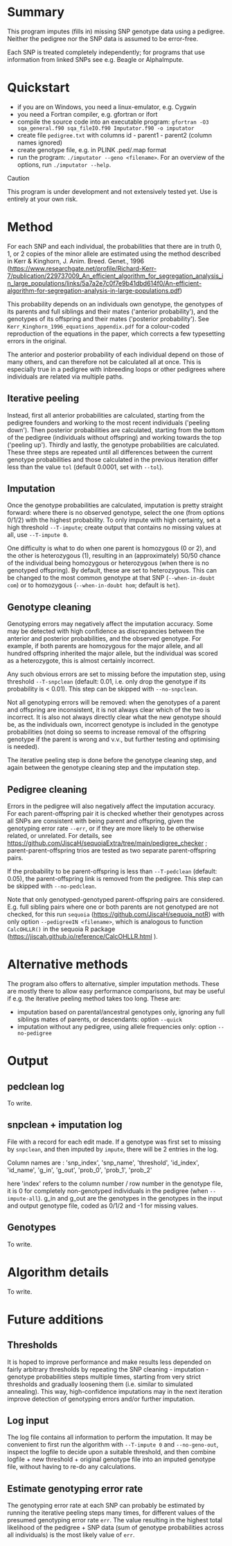

# Summary

This program imputes (fills in) missing SNP genotype data using a pedigree. 
Neither the pedigree nor the SNP data is assumed to be error-free. 

Each SNP is treated completely independently; for programs that use information 
from linked SNPs see e.g. Beagle or AlphaImpute. 


# Quickstart

- if you are on Windows, you need a linux-emulator, e.g. Cygwin
- you need a Fortran compiler, e.g. gfortran or ifort
- compile the source code into an executable program: 
`gfortran -O3 sqa_general.f90 sqa_fileIO.f90 Imputator.f90 -o imputator`
- create file `pedigree.txt` with columns id - parent1 - parent2 (column names ignored)
- create genotype file, e.g. in PLINK .ped/.map format
- run the program: `./imputator --geno <filename>`. For an overview of the options,
run `./imputator --help`. 


> [!CAUTION]
> This program is under development and not extensively tested yet. Use is entirely at your own risk.


# Method

For each SNP and each individual, the probabilities that there are in truth 
0, 1, or 2 copies of the minor allele are estimated using the method described in 
Kerr & Kinghorn, J. Anim. Breed. Genet., 1996 
(https://www.researchgate.net/profile/Richard-Kerr-7/publication/229737009_An_efficient_algorithm_for_segregation_analysis_in_large_populations/links/5a7a2e7c0f7e9b41dbd614f0/An-efficient-algorithm-for-segregation-analysis-in-large-populations.pdf)

This probability depends on an individuals own genotype, the genotypes of its parents 
and full siblings and their mates ('anterior probability'), and the genotypes
of its offspring and their mates ('posterior probability'). See 
`Kerr_Kinghorn_1996_equations_appendix.pdf` for a colour-coded reproduction
of the equations in the paper, which corrects a few typesetting errors in the original. 

The anterior and posterior probability of each individual depend on those of many 
others, and can therefore not be calculated all at once. This is especially true
in a pedigree with inbreeding loops or other pedigrees where individuals are related 
via multiple paths. 


## Iterative peeling
Instead, first all anterior probabilities are calculated, starting from the pedigree 
founders and working to the most recent individuals ('peeling down'). 
Then posterior probabilities are calculated, starting from the bottom of the pedigree 
(individuals without offspring) and working towards the top ('peeling up'). 
Thirdly and lastly, the genotype probabilities are calculated. These three steps 
are repeated until all differences between the current genotype probabilities 
and those calculated in the previous iteration differ less than the value `tol` 
(default 0.0001, set with `--tol`). 


## Imputation
Once the genotype probabilities are calculated, imputation is pretty straight forward:
where there is no observed genotype, select the one (from options 0/1/2) with the 
highest probability. To only impute with high certainty, set a high threshold `--T-impute`;
create output that contains no missing values at all, use `--T-impute 0`. 

One difficulty is what to do when one parent is homozygous (0 or 2), and the other is 
heterozygous (1), resulting in an (approximately) 50/50 chance of the individual 
being homozygous or heterozygous (when there is no genotyped offspring). 
By default, these are set to heterozygous. This can be changed to the most common
genotype at that SNP (`--when-in-doubt com`) or to homozygous (`--when-in-doubt hom`;
default is `het`). 


## Genotype cleaning
Genotyping errors may negatively affect the imputation accuracy. Some may
be detected with high confidence as discrepancies between the anterior and posterior 
probabilities, and the observed genotype. For example, if both parents are 
homozygous for the major allele, and all hundred offspring inherited the major allele, 
but the individual was scored as a heterozygote, this is almost certainly incorrect. 

Any such obvious errors are set to missing before the imputation step, using threshold
`--T-snpclean` (default: 0.01, i.e. only drop the genotype if its probability is < 0.01).
This step can be skipped with `--no-snpclean`. 

Not all genotyping errors will be removed: when the genotypes of a parent and offspring 
are inconsistent, it is not always clear which of the two is incorrect. It is also 
not always directly clear what the new genotype should be, as the individuals own, 
incorrect genotype is included in the genotype probabilities (not doing so seems to 
increase removal of the offspring genotype if the parent is wrong and v.v., but 
further testing and optimising is needed). 

The iterative peeling step is done before the genotype cleaning step, and again 
between the genotype cleaning step and the imputation step. 


## Pedigree cleaning
Errors in the pedigree will also negatively affect the imputation accuracy. 
For each parent-offspring pair it is checked whether their genotypes across all SNPs
are consistent with being parent and offspring, given the genotyping error rate `--err`,
or if they are more likely to be otherwise related, or unrelated. For details, see
 https://github.com/JiscaH/sequoiaExtra/tree/main/pedigree_checker ; parent-parent-offspring 
 trios are tested as two separate parent-offspring pairs. 

If the probability to be parent-offspring is less than `--T-pedclean` (default: 0.05), 
the parent-offspring link is removed from the pedigree. This step can be skipped 
with `--no-pedclean`. 

Note that only genotyped-genotyped parent-offspring pairs are considered. 
E.g. full sibling pairs where one or both parents are not genotyped are not checked,
for this run `sequoia` (https://github.com/JiscaH/sequoia_notR) with only 
option `--pedigreeIN <filename>`, which is analogous to function `CalcOHLLR()` in the 
sequoia R package (https://jiscah.github.io/reference/CalcOHLLR.html ).


# Alternative methods

The program also offers to alternative, simpler imputation methods. These are mostly
there to allow easy performance comparisons, but may be useful if e.g. the iterative 
peeling method takes too long. These are:

- imputation based on parental/ancestral genotypes only, ignoring any full siblings 
mates of parents, or descendants: option `--quick`
- imputation without any pedigree, using allele frequencies only: option `--no-pedigree`




# Output

## pedclean log

To write.


## snpclean + imputation log

File with a record for each edit made. If a genotype was first set to missing by `snpclean`,
and then imputed by `impute`, there will be 2 entries in the log.

Column names are : 'snp_index', 'snp_name', 'threshold', 'id_index', 'id_name', 
'g_in', 'g_out', 'prob_0', 'prob_1', 'prob_2'

here 'index' refers to the column number / row number in the genotype file, it is 0 
for completely non-genotyped individuals in the pedigree (when `--impute-all`).
g_in and g_out are the genotypes in the genotypes in the input and output genotype file,
coded as 0/1/2 and -1 for missing values. 


## Genotypes

To write.


# Algorithm details

To write.


# Future additions


## Thresholds

It is hoped to improve performance and make results less depended on fairly 
arbitrary thresholds by repeating the SNP cleaning - imputation - genotype probabilities 
steps multiple times, starting from very strict thresholds and gradually loosening them
(i.e. similar to simulated annealing). This way, high-confidence imputations may in 
the next iteration improve detection of genotyping errors and/or further imputation. 


## Log input

The log file contains all information to perform the imputation. It may be convenient
to first run the algorithm with `--T-impute 0` and `--no-geno-out`, inspect the logfile
to decide upon a suitable threshold, and then combine logfile + new threshold + 
original genotype file into an imputed genotype file, without having to re-do any calculations. 



## Estimate genotyping error rate

The genotyping error rate at each SNP can probably be estimated by running the 
iterative peeling steps many times, for different values of the presumed genotyping 
error rate `err`. The value resulting in the highest total likelihood of the 
pedigree + SNP data (sum of genotype probabilities across all individuals) is the 
most likely value of `err`. 
